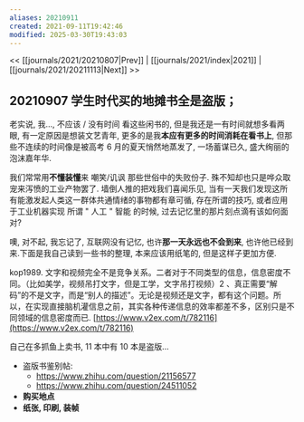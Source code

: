 ```yaml
---
aliases: 20210911
created: 2021-09-11T19:42:46
modified: 2025-03-30T19:43:03
---
```


<< [[journals/2021/20210807|Prev]] | [[journals/2021/index|2021]] | [[journals/2021/20211113|Next]] >>

## 20210907 学生时代买的地摊书全是盗版；

老实说, 我..., 不应该 / 没有时间 看这些闲书的, 但是我还是一有时间就想多看两眼, 有一定原因是想装文艺青年, 更多的是我**本应有更多的时间消耗在看书上**, 但那些不连续的时间像是被高考 6 月的夏天悄然地蒸发了, 一场蓄谋已久, 盛大绚丽的泡沫嘉年华.

我们常常用**不懂装懂**来 嘲笑/讥讽 那些世俗中的失败份子. 殊不知却也只是哗众取宠来泻愤的工业产物罢了. 墙倒人推的把戏我们喜闻乐见, 当有一天我们发现这所有能激发起人类这一群体共通情绪的事物都有章可循, 存在所谓的技巧, 或者应用于工业机器实现 所谓 " 人工 " 智能 的时候, 过去记忆里的那片刻点滴有该如何面对?

噢, 对不起, 我忘记了, 互联网没有记忆, 也许**那一天永远也不会到来**, 也许他已经到来.下面是我自己读到一些书的整理, 本来应该用纸笔的, 但是这样子更加方便.

kop1989. 文字和视频完全不是竞争关系。二者对于不同类型的信息，信息密度不同。（比如美学，视频吊打文字，但是工学，文字吊打视频）2 、真正需要“解码”的不是文字，而是“别人的描述”。无论是视频还是文字，都有这个问题。所以，在实现直接脑机灌信息之前，其实各种传递信息的效率都差不多，区别只是不同领域的信息密度而已. [https://www.v2ex.com/t/782116](https://www.v2ex.com/t/782116)

自己在多抓鱼上卖书, 11 本中有 10 本是盗版...

- 盗版书鉴别帖:
    - https://www.zhihu.com/question/21156577
    - https://www.zhihu.com/question/24511052
- **购买地点**
- **纸张, 印刷, 装帧**


